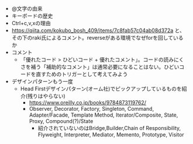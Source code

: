 * @文字の由来
* キーボードの歴史
* Ctrl+c,v,xの理由
* https://qiita.com/kokubo_bosh_409/items/7c8fab57c04ab08d372a と、その下のraki氏によるコメント。reverseがある環境でなぜforを回しているか
* コメント
    * 「優れたコード > ひどいコード + 優れたコメント」。コードの読みにくさを補う「補助的なコメント」は通常必要になることはない。ひどいコードを直すためのトリガーとして考えてみよう
* デザインパターンもう一度
    * Head Firstデザインパターン(オーム社)でピックアップしているものを紹介(残りはやらない)
        * https://www.oreilly.co.jp/books/9784873119762/
        * Observer, Decorator, Factory, Singleton, Command, Adapter/Facade, Template Method, Iterator/Composite, State, Proxy, Compound(?)/State
            * 紹介されていないのはBridge,Builder,Chain of Responsibility, Flyweight, Interpreter, Mediator, Memento, Prototype, Visitor
